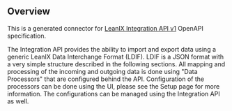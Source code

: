 ## Overview

This is a generated connector for [LeanIX Integration API v1](https://eu.leanix.net/services/integration-api/v1/docs/) OpenAPI specification.

The Integration API provides the ability to import and export data using a generic LeanIX Data Interchange Format (LDIF). LDIF is a JSON format with a very simple structure described in the following sections. All mapping and processing of the incoming and outgoing data is done using "Data Processors" that are configured behind the API. Configuration of the processors can be done using the UI, please see the Setup page for more information. The configurations can be managed using the Integration API as well.
